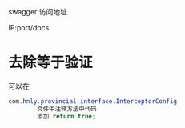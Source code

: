 swagger 访问地址

IP:port/docs

# 去除等于验证

可以在

```java
com.hnly.provincial.interface.InterceptorConfig
        文件中注释方法中代码
        添加 return true;
```
